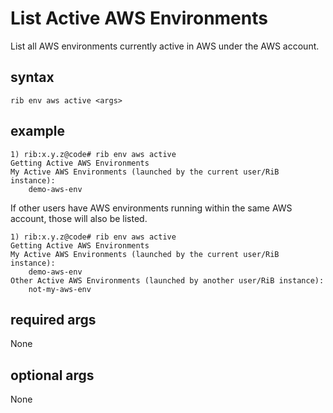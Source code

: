 # List Active AWS Environments

List all AWS environments currently active in AWS under the AWS account.

## syntax

```
rib env aws active <args>
```

## example

```
1) rib:x.y.z@code# rib env aws active
Getting Active AWS Environments
My Active AWS Environments (launched by the current user/RiB instance):
	demo-aws-env
```

If other users have AWS environments running within the same AWS account, those
will also be listed.

```
1) rib:x.y.z@code# rib env aws active
Getting Active AWS Environments
My Active AWS Environments (launched by the current user/RiB instance):
	demo-aws-env
Other Active AWS Environments (launched by another user/RiB instance):
	not-my-aws-env
```

## required args

None

## optional args

None
